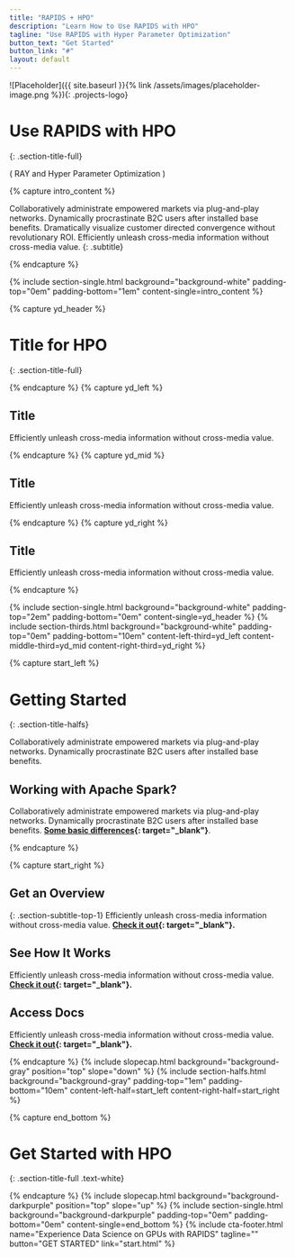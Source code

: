 ```yaml
---
title: "RAPIDS + HPO"
description: "Learn How to Use RAPIDS with HPO"
tagline: "Use RAPIDS with Hyper Parameter Optimization"
button_text: "Get Started"
button_link: "#"
layout: default
---
```


![Placeholder]({{ site.baseurl }}{% link /assets/images/placeholder-image.png %}){: .projects-logo}


# Use RAPIDS with HPO
{: .section-title-full}

( RAY and Hyper Parameter Optimization )

{% capture intro_content %}

Collaboratively administrate empowered markets via plug-and-play networks. Dynamically procrastinate B2C users after installed base benefits. Dramatically visualize customer directed convergence without revolutionary ROI. Efficiently unleash cross-media information without cross-media value.
{: .subtitle}

{% endcapture %}

{% include section-single.html
    background="background-white" 
    padding-top="0em" padding-bottom="1em" 
    content-single=intro_content
%}


{% capture yd_header %}
# Title for HPO
{: .section-title-full}

{% endcapture %}
{% capture yd_left %}
## <i class="fas fa-expand-arrows-alt"></i> Title
Efficiently unleash cross-media information without cross-media value.

{% endcapture %}
{% capture yd_mid %}
## <i class="far fa-hand-rock"></i> Title
Efficiently unleash cross-media information without cross-media value.

{% endcapture %}
{% capture yd_right %}
## <i class="far fa-check-square"></i> Title
Efficiently unleash cross-media information without cross-media value.

{% endcapture %}

{% include section-single.html
    background="background-white" 
    padding-top="2em" padding-bottom="0em" 
    content-single=yd_header
%}
{% include section-thirds.html 
    background="background-white" 
    padding-top="0em" padding-bottom="10em" 
    content-left-third=yd_left
    content-middle-third=yd_mid
    content-right-third=yd_right
%}



{% capture start_left %}
# Getting Started
{: .section-title-halfs}

Collaboratively administrate empowered markets via plug-and-play networks. Dynamically procrastinate B2C users after installed base benefits. 

## <i class="far fa-star"></i> Working with Apache Spark?
Collaboratively administrate empowered markets via plug-and-play networks. Dynamically procrastinate B2C users after installed base benefits.  **[Some basic differences](#){: target="_blank"}**.

{% endcapture %}

{% capture start_right %}
## <i class="fas fa-file-code"></i> Get an Overview
{: .section-subtitle-top-1}
Efficiently unleash cross-media information without cross-media value. **[Check it out](#){: target="_blank"}.**

## <i class="fab fa-youtube"></i> See How It Works
Efficiently unleash cross-media information without cross-media value. **[Check it out](#){: target="_blank"}.**

## <i class="far fa-file-code"></i> Access Docs 
Efficiently unleash cross-media information without cross-media value. **[Check it out](#){: target="_blank"}.**

{% endcapture %}
{% include slopecap.html 
    background="background-gray" 
    position="top" 
    slope="down" 
%}
{% include section-halfs.html 
    background="background-gray" 
    padding-top="1em" padding-bottom="10em" 
    content-left-half=start_left 
    content-right-half=start_right 
%} 


{% capture end_bottom %}
# Get Started with HPO
{: .section-title-full .text-white}

{% endcapture %}
{% include slopecap.html 
    background="background-darkpurple" 
    position="top" 
    slope="up" 
%}
{% include section-single.html
    background="background-darkpurple" 
    padding-top="0em" padding-bottom="0em" 
    content-single=end_bottom
%}
{% include cta-footer.html 
    name="Experience Data Science on GPUs with RAPIDS" 
    tagline=""
    button="GET STARTED"
    link="start.html"
%}

